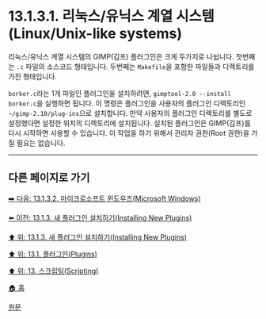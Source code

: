 # 13.1.3.1. 리눅스/유닉스 계열 시스템(Linux/Unix-like systems)
리눅스/유닉스 계열 시스템의 GIMP(김프) 플러그인은 크게 두가지로 나뉩니다. 첫번째는 `.c` 파일의 소스코드 형태입니다. 두번째는 `Makefile`을 포함한 파일들과 디렉토리를 가진 형태입니다.

`borker.c`라는 1개 파일인 플러그인을 설치하려면, `gimptool-2.0 --install borker.c`을 실행하면 됩니다. 이 명령은 플러그인을 사용자의 플러그인 디렉토리인 `~/gimp-2.10/plug-ins`으로 설치합니다. 만약 사용자의 플러그인 디렉토리를 별도로 설정했다면 설정한 위치의 디렉토리에 설치됩니다. 설치된 플러그인은 GIMP(김프)를 다시 시작하면 사용할 수 있습니다. 이 작업을 하기 위해서 관리자 권한(Root 권한)을 가질 필요는 없습니다.

***

## 다른 페이지로 가기

[➡️ 다음: 13.1.3.2. 마이크로소프트 윈도우즈(Microsoft Windows)](./13-01-03-02-microsoft_windows.md)

[⬅️ 이전: 13.1.3. 새 플러그인 설치하기(Installing New Plugins)](./13-01-00-plugins.md)

[⬆️ 위: 13.1.3. 새 플러그인 설치하기(Installing New Plugins)](./13-01-00-plugins.md)

[⬆️ 위: 13.1. 플러그인(Plugins)](./13-01-00-plugins.md)

[⬆️ 위: 13. 스크립팅(Scripting)](./13-00-scripting.md)

[🏠 홈](./00-home.md)

[원문](https://docs.gimp.org/2.10/ko/gimp-scripting.html#idm9427)
